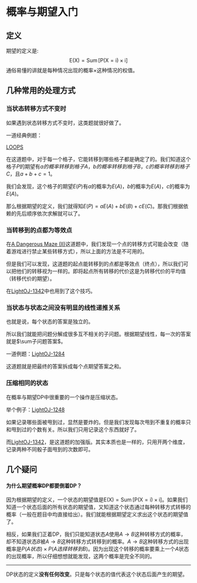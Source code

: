 # 概率与期望入门

## 定义

期望的定义是:
$$
\mathrm{E}(\mathrm{X})=\operatorname{Sum}\left[\mathrm{P}(\mathrm{X}=\mathrm{i}){\times} \mathrm{i}\right]
$$
通俗易懂的讲就是每种情况出现的概率$\times$这种情况的权值。

## 几种常用的处理方式

### 当状态转移方式不变时

 如果遇到状态转移方式不变时，这类题就很好做了。

一道经典例题：

[LOOPS](http://acm.hdu.edu.cn/showproblem.php?pid=3853)

在这道题中，对于每一个格子，它能转移到哪些格子都是确定了的。我们知道这个格子$P$的期望有$a的概率转移到格子A，b的概率转移到格子B，c的概率转移到格子C$，且$a+b+c=1$。

我们会发现，这个格子的期望$E(P)$有$a$的概率为$E(A)$，$b$的概率为$E(A)$，$c$的概率为$E(A)$。

那么根据期望的定义，我们就得知$E(P)=aE(A)+bE(B)+cE(C)$。那我们根据依赖的先后顺序依次求解就可以了。

### 当转移到的点都为等效点

在[A Dangerous Maze (II)](https://vjudge.net/problem/LightOJ-1395)这道题中，我们发现一个点的转移方式可能会改变（随着游戏进行禁止某些转移方式），所以上面的方法是不可用的。

但是我们可以发现，这道题的起点能转移到的点都是等效点（终点），所以我们可以把他们的转移视为一样的。即将起点所有转移的代价这是为转移代价的平均值（转移代价的期望）。

在[LightOJ-1342](https://vjudge.net/problem/LightOJ-1342)中也用到了这个技巧。

### 当状态与状态之间没有明显的线性递推关系

也就是说，每个状态的答案是独立的。

所以我们就能把问题分解成很多互不相关的子问题。根据期望线性，每一次的答案就是$\sum子问题答案$。

一道例题：[LightOJ-1284](https://vjudge.net/problem/LightOJ-1284)

这道题就是把最终的答案拆成每个点期望答案之和。

### 压缩相同的状态

在概率与期望DP中很重要的一个操作是压缩状态。

举个例子：[LightOJ-1248](https://vjudge.net/problem/LightOJ-1248)

如果记录哪些面被甩到过，显然是要炸的。但是我们发现每次甩到不重复的概率只和甩到过的个数有关。所以我们只用记录这个东西就好了。

而[LightOJ-1342](https://vjudge.net/problem/LightOJ-1342)，是这道题的加强版。其实本质也是一样的，只用开两个维度，记录两种不同骰子面甩到的次数即可。

## 几个疑问

#### 为什么期望概率DP都要倒着DP？

因为根据期望的定义，一个状态的期望值是$\mathrm{E}(\mathrm{X})=\operatorname{Sum}\left[\mathrm{P}(\mathrm{X}=\mathrm{i}){\times} \mathrm{i}\right]$。如果我们知道一个状态后面的所有状态的期望值，又知道这个状态通过每种转移方式转移的概率（一般在题目中均直接给出）。我们就能根据期望定义求出这个状态的期望值了。

相反，如果我们正着DP，我们只能知道状态$A$使用$A\rightarrow B$这种转移方式的概率，却不知道状态$B$被$A\rightarrow B$这种转移方式转移到的概率。$A\rightarrow B$这种转移方式的出现概率是$P(A状态)\times P(A选择转移到B)$。因为出现这个转移的概率要乘上一个$A$状态的出现概率，所以仔细想想就能发现，这两个概率是完全不同的。

---

DP状态的定义**没有任何改变**。只是每个状态的值代表这个状态后面产生的期望。